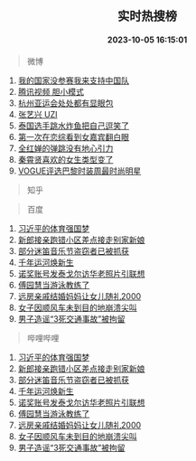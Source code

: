 <div align="center"><h2>实时热搜榜</h2><h4>2023-10-05 16:15:01</h4></div>

> 微博  

1. [我的国家没参赛我来支持中国队](https://s.weibo.com/weibo?q=%23%E6%88%91%E7%9A%84%E5%9B%BD%E5%AE%B6%E6%B2%A1%E5%8F%82%E8%B5%9B%E6%88%91%E6%9D%A5%E6%94%AF%E6%8C%81%E4%B8%AD%E5%9B%BD%E9%98%9F%23&t=31&band_rank=1&Refer=top)<br />
2. [腾讯视频 胆小模式](https://s.weibo.com/weibo?q=%E8%85%BE%E8%AE%AF%E8%A7%86%E9%A2%91%20%E8%83%86%E5%B0%8F%E6%A8%A1%E5%BC%8F&t=31&band_rank=2&Refer=top)<br />
3. [杭州亚运会处处都有显眼包](https://s.weibo.com/weibo?q=%23%E6%9D%AD%E5%B7%9E%E4%BA%9A%E8%BF%90%E4%BC%9A%E5%A4%84%E5%A4%84%E9%83%BD%E6%9C%89%E6%98%BE%E7%9C%BC%E5%8C%85%23&t=31&band_rank=3&Refer=top)<br />
4. [张艺兴 UZI](https://s.weibo.com/weibo?q=%E5%BC%A0%E8%89%BA%E5%85%B4%20UZI&t=31&band_rank=4&Refer=top)<br />
5. [泰国选手跳水炸鱼把自己逗笑了](https://s.weibo.com/weibo?q=%23%E6%B3%B0%E5%9B%BD%E9%80%89%E6%89%8B%E8%B7%B3%E6%B0%B4%E7%82%B8%E9%B1%BC%E6%8A%8A%E8%87%AA%E5%B7%B1%E9%80%97%E7%AC%91%E4%BA%86%23&t=31&band_rank=5&Refer=top)<br />
6. [第一次在恋综看到女嘉宾翻白眼](https://s.weibo.com/weibo?q=%23%E7%AC%AC%E4%B8%80%E6%AC%A1%E5%9C%A8%E6%81%8B%E7%BB%BC%E7%9C%8B%E5%88%B0%E5%A5%B3%E5%98%89%E5%AE%BE%E7%BF%BB%E7%99%BD%E7%9C%BC%23&t=31&band_rank=6&Refer=top)<br />
7. [全红婵的弹跳没有地心引力](https://s.weibo.com/weibo?q=%23%E5%85%A8%E7%BA%A2%E5%A9%B5%E7%9A%84%E5%BC%B9%E8%B7%B3%E6%B2%A1%E6%9C%89%E5%9C%B0%E5%BF%83%E5%BC%95%E5%8A%9B%23&t=31&band_rank=7&Refer=top)<br />
8. [秦霄贤喜欢的女生类型变了](https://s.weibo.com/weibo?q=%23%E7%A7%A6%E9%9C%84%E8%B4%A4%E5%96%9C%E6%AC%A2%E7%9A%84%E5%A5%B3%E7%94%9F%E7%B1%BB%E5%9E%8B%E5%8F%98%E4%BA%86%23&t=31&band_rank=8&Refer=top)<br />
9. [VOGUE评选巴黎时装周最时尚明星](https://s.weibo.com/weibo?q=%23VOGUE%E8%AF%84%E9%80%89%E5%B7%B4%E9%BB%8E%E6%97%B6%E8%A3%85%E5%91%A8%E6%9C%80%E6%97%B6%E5%B0%9A%E6%98%8E%E6%98%9F%23&t=31&band_rank=9&Refer=top)<br />

> 知乎  


> 百度  

1. [习近平的体育强国梦](https://www.baidu.com/s?wd=%E4%B9%A0%E8%BF%91%E5%B9%B3%E7%9A%84%E4%BD%93%E8%82%B2%E5%BC%BA%E5%9B%BD%E6%A2%A6&sa=fyb_news&rsv_dl=fyb_news)<br />
2. [新郎接亲跑错小区差点接走别家新娘](https://www.baidu.com/s?wd=%E6%96%B0%E9%83%8E%E6%8E%A5%E4%BA%B2%E8%B7%91%E9%94%99%E5%B0%8F%E5%8C%BA%E5%B7%AE%E7%82%B9%E6%8E%A5%E8%B5%B0%E5%88%AB%E5%AE%B6%E6%96%B0%E5%A8%98&sa=fyb_news&rsv_dl=fyb_news)<br />
3. [部分迷笛音乐节盗窃者已被抓获](https://www.baidu.com/s?wd=%E9%83%A8%E5%88%86%E8%BF%B7%E7%AC%9B%E9%9F%B3%E4%B9%90%E8%8A%82%E7%9B%97%E7%AA%83%E8%80%85%E5%B7%B2%E8%A2%AB%E6%8A%93%E8%8E%B7&sa=fyb_news&rsv_dl=fyb_news)<br />
4. [千年运河焕新生](https://www.baidu.com/s?wd=%E5%8D%83%E5%B9%B4%E8%BF%90%E6%B2%B3%E7%84%95%E6%96%B0%E7%94%9F&sa=fyb_news&rsv_dl=fyb_news)<br />
5. [诺奖账号发泰戈尔访华老照片引联想](https://www.baidu.com/s?wd=%E8%AF%BA%E5%A5%96%E8%B4%A6%E5%8F%B7%E5%8F%91%E6%B3%B0%E6%88%88%E5%B0%94%E8%AE%BF%E5%8D%8E%E8%80%81%E7%85%A7%E7%89%87%E5%BC%95%E8%81%94%E6%83%B3&sa=fyb_news&rsv_dl=fyb_news)<br />
6. [傅园慧当游泳教练了](https://www.baidu.com/s?wd=%E5%82%85%E5%9B%AD%E6%85%A7%E5%BD%93%E6%B8%B8%E6%B3%B3%E6%95%99%E7%BB%83%E4%BA%86&sa=fyb_news&rsv_dl=fyb_news)<br />
7. [远房亲戚结婚妈妈让女儿随礼2000](https://www.baidu.com/s?wd=%E8%BF%9C%E6%88%BF%E4%BA%B2%E6%88%9A%E7%BB%93%E5%A9%9A%E5%A6%88%E5%A6%88%E8%AE%A9%E5%A5%B3%E5%84%BF%E9%9A%8F%E7%A4%BC2000&sa=fyb_news&rsv_dl=fyb_news)<br />
8. [女子因顺风车未到目的地崩溃尖叫](https://www.baidu.com/s?wd=%E5%A5%B3%E5%AD%90%E5%9B%A0%E9%A1%BA%E9%A3%8E%E8%BD%A6%E6%9C%AA%E5%88%B0%E7%9B%AE%E7%9A%84%E5%9C%B0%E5%B4%A9%E6%BA%83%E5%B0%96%E5%8F%AB&sa=fyb_news&rsv_dl=fyb_news)<br />
9. [男子造谣“3死交通事故”被拘留](https://www.baidu.com/s?wd=%E7%94%B7%E5%AD%90%E9%80%A0%E8%B0%A3%E2%80%9C3%E6%AD%BB%E4%BA%A4%E9%80%9A%E4%BA%8B%E6%95%85%E2%80%9D%E8%A2%AB%E6%8B%98%E7%95%99&sa=fyb_news&rsv_dl=fyb_news)<br />

> 哔哩哔哩  

1. [习近平的体育强国梦](https://www.baidu.com/s?wd=%E4%B9%A0%E8%BF%91%E5%B9%B3%E7%9A%84%E4%BD%93%E8%82%B2%E5%BC%BA%E5%9B%BD%E6%A2%A6&sa=fyb_news&rsv_dl=fyb_news)<br />
2. [新郎接亲跑错小区差点接走别家新娘](https://www.baidu.com/s?wd=%E6%96%B0%E9%83%8E%E6%8E%A5%E4%BA%B2%E8%B7%91%E9%94%99%E5%B0%8F%E5%8C%BA%E5%B7%AE%E7%82%B9%E6%8E%A5%E8%B5%B0%E5%88%AB%E5%AE%B6%E6%96%B0%E5%A8%98&sa=fyb_news&rsv_dl=fyb_news)<br />
3. [部分迷笛音乐节盗窃者已被抓获](https://www.baidu.com/s?wd=%E9%83%A8%E5%88%86%E8%BF%B7%E7%AC%9B%E9%9F%B3%E4%B9%90%E8%8A%82%E7%9B%97%E7%AA%83%E8%80%85%E5%B7%B2%E8%A2%AB%E6%8A%93%E8%8E%B7&sa=fyb_news&rsv_dl=fyb_news)<br />
4. [千年运河焕新生](https://www.baidu.com/s?wd=%E5%8D%83%E5%B9%B4%E8%BF%90%E6%B2%B3%E7%84%95%E6%96%B0%E7%94%9F&sa=fyb_news&rsv_dl=fyb_news)<br />
5. [诺奖账号发泰戈尔访华老照片引联想](https://www.baidu.com/s?wd=%E8%AF%BA%E5%A5%96%E8%B4%A6%E5%8F%B7%E5%8F%91%E6%B3%B0%E6%88%88%E5%B0%94%E8%AE%BF%E5%8D%8E%E8%80%81%E7%85%A7%E7%89%87%E5%BC%95%E8%81%94%E6%83%B3&sa=fyb_news&rsv_dl=fyb_news)<br />
6. [傅园慧当游泳教练了](https://www.baidu.com/s?wd=%E5%82%85%E5%9B%AD%E6%85%A7%E5%BD%93%E6%B8%B8%E6%B3%B3%E6%95%99%E7%BB%83%E4%BA%86&sa=fyb_news&rsv_dl=fyb_news)<br />
7. [远房亲戚结婚妈妈让女儿随礼2000](https://www.baidu.com/s?wd=%E8%BF%9C%E6%88%BF%E4%BA%B2%E6%88%9A%E7%BB%93%E5%A9%9A%E5%A6%88%E5%A6%88%E8%AE%A9%E5%A5%B3%E5%84%BF%E9%9A%8F%E7%A4%BC2000&sa=fyb_news&rsv_dl=fyb_news)<br />
8. [女子因顺风车未到目的地崩溃尖叫](https://www.baidu.com/s?wd=%E5%A5%B3%E5%AD%90%E5%9B%A0%E9%A1%BA%E9%A3%8E%E8%BD%A6%E6%9C%AA%E5%88%B0%E7%9B%AE%E7%9A%84%E5%9C%B0%E5%B4%A9%E6%BA%83%E5%B0%96%E5%8F%AB&sa=fyb_news&rsv_dl=fyb_news)<br />
9. [男子造谣“3死交通事故”被拘留](https://www.baidu.com/s?wd=%E7%94%B7%E5%AD%90%E9%80%A0%E8%B0%A3%E2%80%9C3%E6%AD%BB%E4%BA%A4%E9%80%9A%E4%BA%8B%E6%95%85%E2%80%9D%E8%A2%AB%E6%8B%98%E7%95%99&sa=fyb_news&rsv_dl=fyb_news)<br />
